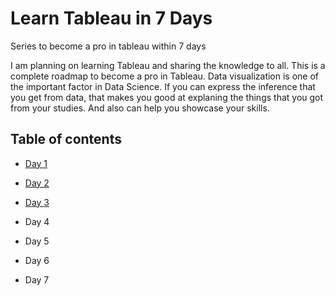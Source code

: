 # Learn Tableau in 7 Days
 Series to become a pro in tableau within 7 days

 I am planning on learning Tableau and sharing the knowledge to all. This is a complete roadmap to become a pro in Tableau. 
 Data visualization is one of the important factor in Data Science. If you can express the inference that you get from data, that makes you good at explaning the things that you got from your studies. And also can help you showcase your skills.

## Table of contents

- [Day 1](Contents/Day1.md)

- [Day 2](Contents/Day2.md)

- [Day 3](Contents/Day3.md)
  
- Day 4
  
- Day 5
  
- Day 6
  
- Day 7